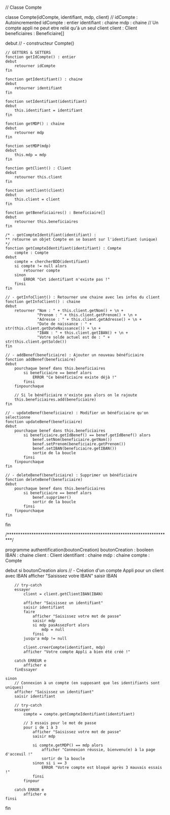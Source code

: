 // Classe Compte

classe Compte(idCompte, identifiant, mdp, client)
    // idCompte : Autoincremented
    idCompte : entier
    identifiant : chaine
    mdp : chaine
    // Un compte appli ne peut etre relié qu'à un seul client
    client : Client
    beneficiaires : Beneficiaire[]

debut
    // - constructeur
    Compte()

    // GETTERS & SETTERS
    fonction getIdCompte() : entier
    debut
        retourner idCompte
    fin

    fonction getIdentifiant() : chaine
    debut
        retourner identifiant
    fin

    fonction setIdentifiant(identifiant)
    debut
        this.identifiant = identifiant
    fin

    fonction getMDP() : chaine
    debut
        retourner mdp
    fin

    fonction setMDP(mdp)
    debut
        this.mdp = mdp
    fin

    fonction getClient() : Client
    debut
        retourner this.client
    fin

    fonction setClient(client)
    debut
        this.client = client
    fin

    fonction getBeneficiaires() : Beneficiaire[]
    debut
        retourner this.beneficiaires
    fin

    /* - getCompteIdentifiant(identifiant) : 
    ** retourne un objet Compte en se basant sur l'identifiant (unique)
    */
    fonction getCompteIdentifiant(identifiant) : Compte
        compte : Compte
    debut
        compte = chercherBDD(identifiant)
        si compte != null alors
            retourner compte
        sinon
            ERROR "Cet identifiant n'existe pas !"
        finsi
    fin

    // - getInfoClient() : Retourner une chaine avec les infos du client
    fonction getInfoClient() : chaine
    debut
        retourner "Nom : " + this.client.getNom() + \n +
                  "Prenom : " + this.client.getPrenom() + \n +
                  "Adresse : " + this.client.getAdresse() + \n +
                  "Date de naissance : " + str(this.client.getDateNaissance()) + \n +
                  "IBAN : " + this.client.getIBAN() + \n +
                  "Votre solde actuel est de : " + str(this.client.getSolde()) 
    fin

    // - addBenef(beneficiaire) : Ajouter un nouveau bénéficiaire
    fonction addBenef(beneficiaire)
    debut
        pourchaque benef dans this.beneficiaires
            si beneficiaire == benef alors
                ERROR "Ce bénéficiaire existe déjà !"
            finsi
        finpourchaque

        // Si le bénéficiaire n'existe pas alors on le rajoute
        this.beneficiaires.add(beneficiaire)
    fin

    // - updateBenef(beneficiaire) : Modifier un bénéficiaire qu'on sélectionne
    fonction updateBenef(beneficiaire)
    debut
        pourchaque benef dans this.beneficiaires
            si beneficiaire.getIdBenef() == benef.getIdBenef() alors
                benef.setNom(beneficiaire.getNom())
                benef.setPrenom(beneficiaire.getPrenom())
                benef.setIBAN(beneficiaire.getIBAN())
                sortie de la boucle
            finsi
        finpourchaque
    fin

    // - deleteBenef(beneficiaire) : Supprimer un bénéficiaire
    fonction deleteBenef(beneficiaire)
    debut
        pourchaque benef dans this.beneficiaires
            si beneficiaire == benef alors
                benef.supprimer()
                sortir de la boucle
            finsi
        finpourchaque
    fin
fin

/**************************************************************************/

programme authentification(boutonCreation)
    boutonCreation : booleen
    IBAN : chaine
    client : Client
    identifiant : chaine
    mdp : chaine
    compte : Compte

debut
    si boutonCreation alors
        // - Création d'un compte Appli pour un client avec IBAN
        afficher "Saisissez votre IBAN"
        saisir IBAN
        
        // try-catch
        essayer
            client = client.getClientIBAN(IBAN)

            afficher "Saisissez un identifiant"
            saisir identifiant
            faire
                afficher "Saisissez votre mot de passe"
                saisir mdp
                si mdp pasAssezFort alors
                    mdp = null
                finsi
            jusqu'a mdp != null

            client.creerCompte(identifiant, mdp)
            afficher "Votre compte Appli a bien été créé !"

        catch ERREUR e
            afficher e
        finEssayer

    sinon
        // Connexion à un compte (en supposant que les identifiants sont uniques)
        afficher "Saisissez un identifiant"
        saisir identifiant

        // try-catch
        essayer
            compte = compte.getCompteIdentifiant(identifiant)

            // 3 essais pour le mot de passe
            pour i de 1 à 3
                afficher "Saisissez votre mot de passe"
                saisir mdp

                si compte.getMDP() == mdp alors
                    afficher "Connexion réussie, bienvenu(e) à la page d'acceuil !"
                    sortir de la boucle
                sinon si i == 3
                    ERROR "Votre compte est bloqué après 3 mauvais essais !" 
                finsi
            finpour

        catch ERROR e
            afficher e
    finsi
        
fin